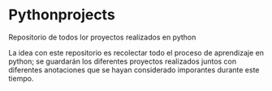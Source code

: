 # Pythonprojects
Repositorio de todos lor proyectos realizados en python

La idea con este repositorio es recolectar todo el proceso de aprendizaje en python; se guardarán los diferentes proyectos realizados juntos con diferentes anotaciones que se hayan considerado imporantes durante este tiempo.
